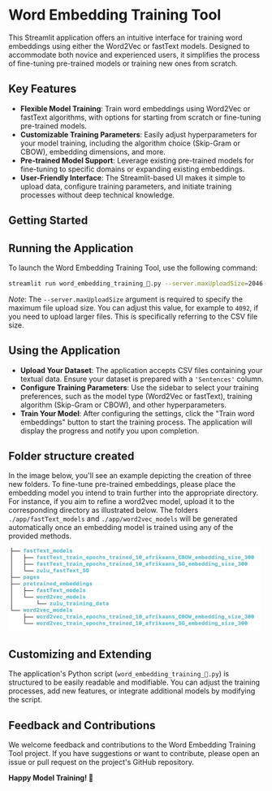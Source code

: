 # Word Embedding Training Tool

This Streamlit application offers an intuitive interface for training word embeddings using either the Word2Vec or fastText models. Designed to accommodate both novice and experienced users, it simplifies the process of fine-tuning pre-trained models or training new ones from scratch.

## Key Features

- **Flexible Model Training**: Train word embeddings using Word2Vec or fastText algorithms, with options for starting from scratch or fine-tuning pre-trained models.
- **Customizable Training Parameters**: Easily adjust hyperparameters for your model training, including the algorithm choice (Skip-Gram or CBOW), embedding dimensions, and more.
- **Pre-trained Model Support**: Leverage existing pre-trained models for fine-tuning to specific domains or expanding existing embeddings.
- **User-Friendly Interface**: The Streamlit-based UI makes it simple to upload data, configure training parameters, and initiate training processes without deep technical knowledge.

## Getting Started

## Running the Application
To launch the Word Embedding Training Tool, use the following command:

```bash 
streamlit run word_embedding_training_🚀.py --server.maxUploadSize=2046
```

*Note*: The `--server.maxUploadSize` argument is required to specify the maximum file upload size.
You can adjust this value, for example to `4092`, if you need to upload larger files. This is specifically referring to the CSV file size.

## Using the Application
- **Upload Your Dataset**: The application accepts CSV files containing your textual data. Ensure your dataset is prepared with a `'Sentences'` column.
- **Configure Training Parameters**: Use the sidebar to select your training preferences, such as the model type (Word2Vec or fastText), training algorithm (Skip-Gram or CBOW), and other hyperparameters.
- **Train Your Model**: After configuring the settings, click the "Train word embeddings" button to start the training process. The application will display the progress and notify you upon completion.

## Folder structure created

In the image below, you'll see an example depicting the creation of three new folders. 
To fine-tune pre-trained embeddings, please place the embedding model you intend to train further into the appropriate directory. 
For instance, if you aim to refine a word2vec model, upload it to the corresponding directory as illustrated below. 
The folders `./app/fastText_models` and `./app/word2vec_models` will be generated automatically once an embedding model is trained using any of the provided methods.

<p float="left">
  <img src="./images/folder_structure.png" width="500" />
</p>


## Customizing and Extending
The application's Python script (`word_embedding_training_🚀.py`) is structured to be easily readable and modifiable. You can adjust the training processes, add new features, or integrate additional models by modifying the script.

## Feedback and Contributions
We welcome feedback and contributions to the Word Embedding Training Tool project. If you have suggestions or want to contribute, please open an issue or pull request on the project's GitHub repository.

**Happy Model Training! 🥳**
